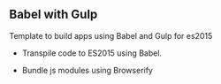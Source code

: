 ## Babel with Gulp

Template to build apps using Babel and Gulp for es2015

- Transpile code to ES2015 using Babel.

- Bundle js modules using Browserify


